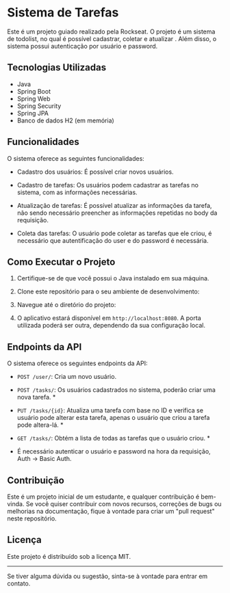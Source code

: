 # Sistema de Tarefas

Este é um projeto guiado realizado pela Rockseat. O projeto é um sistema de todolist, no qual é possível cadastrar, coletar e atualizar . Além disso, o sistema possui autenticação por usuário e password.

## Tecnologias Utilizadas

- Java
- Spring Boot
- Spring Web
- Spring Security
- Spring JPA
- Banco de dados H2 (em memória)

## Funcionalidades

O sistema oferece as seguintes funcionalidades:

- Cadastro dos usuários: É possível criar novos usuários.

- Cadastro de tarefas: Os usuários podem cadastrar as tarefas no sistema, com as informações necessárias.

- Atualização de tarefas: É possível atualizar as informações da tarefa, não sendo necessário preencher as informações repetidas no body da requisição.

- Coleta das tarefas: O usuário pode coletar as tarefas que ele criou, é necessário que autentificação do user e do password é necessária. 

## Como Executar o Projeto

1. Certifique-se de que você possui o Java instalado em sua máquina.

2. Clone este repositório para o seu ambiente de desenvolvimento:

3. Navegue até o diretório do projeto:

4. O aplicativo estará disponível em `http://localhost:8080`. A porta utilizada poderá ser outra, dependendo da sua configuração local.

## Endpoints da API

O sistema oferece os seguintes endpoints da API:

- `POST /user/`: Cria um novo usuário.

- `POST /tasks/`: Os usuários cadastrados no sistema, poderão criar uma nova tarefa. *

- `PUT /tasks/{id}`: Atualiza uma tarefa com base no ID e verifica se usuário pode alterar esta tarefa, apenas o usuário que criou a tarefa pode altera-lá. *

- `GET /tasks/`: Obtém a lista de todas as tarefas que o usuário criou. *

* É necessário autenticar o usuário e password na hora da requisição, Auth -> Basic Auth.

## Contribuição

Este é um projeto inicial de um estudante, e qualquer contribuição é bem-vinda. Se você quiser contribuir com novos recursos, correções de bugs ou melhorias na documentação, fique à vontade para criar um "pull request" neste repositório.

## Licença

Este projeto é distribuído sob a licença MIT.

---

Se tiver alguma dúvida ou sugestão, sinta-se à vontade para entrar em contato.

